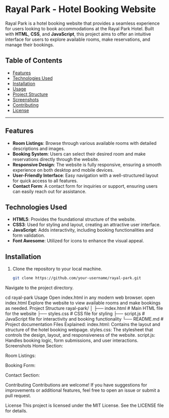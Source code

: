 # Rayal Park - Hotel Booking Website

Rayal Park is a hotel booking website that provides a seamless experience for users looking to book accommodations at the Rayal Park Hotel. Built with **HTML**, **CSS**, and **JavaScript**, this project aims to offer an intuitive interface for users to explore available rooms, make reservations, and manage their bookings.

## Table of Contents
- [Features](#features)
- [Technologies Used](#technologies-used)
- [Installation](#installation)
- [Usage](#usage)
- [Project Structure](#project-structure)
- [Screenshots](#screenshots)
- [Contributing](#contributing)
- [License](#license)

---

## Features
- **Room Listings**: Browse through various available rooms with detailed descriptions and images.
- **Booking System**: Users can select their desired room and make reservations directly through the website.
- **Responsive Design**: The website is fully responsive, ensuring a smooth experience on both desktop and mobile devices.
- **User-Friendly Interface**: Easy navigation with a well-structured layout for quick access to all features.
- **Contact Form**: A contact form for inquiries or support, ensuring users can easily reach out for assistance.

## Technologies Used
- **HTML5**: Provides the foundational structure of the website.
- **CSS3**: Used for styling and layout, creating an attractive user interface.
- **JavaScript**: Adds interactivity, including booking functionalities and form validation.
- **Font Awesome**: Utilized for icons to enhance the visual appeal.

## Installation
1. Clone the repository to your local machine.
   ```bash
   git clone https://github.com/your-username/rayal-park.git
Navigate to the project directory.

cd rayal-park
Usage
Open index.html in any modern web browser.
open index.html
Explore the website to view available rooms and make bookings as needed.
Project Structure
rayal-park/
│
├── index.html        # Main HTML file for the website
├── styles.css        # CSS file for styling
├── script.js         # JavaScript file for interactivity and booking functionality
└── README.md         # Project documentation
Files Explained:
index.html: Contains the layout and structure of the hotel booking webpage.
styles.css: The stylesheet that controls the design, layout, and responsiveness of the website.
script.js: Handles booking logic, form submissions, and user interactions.
Screenshots
Home Section:

Room Listings:

Booking Form:

Contact Section:

Contributing
Contributions are welcome! If you have suggestions for improvements or additional features, feel free to open an issue or submit a pull request.

License
This project is licensed under the MIT License. See the LICENSE file for details.
